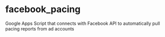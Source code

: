 # facebook_pacing
Google Apps Script that connects with Facebook API to automatically pull pacing reports from ad accounts
